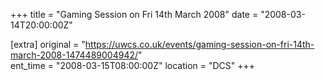 +++
title = "Gaming Session on Fri 14th March 2008"
date = "2008-03-14T20:00:00Z"

[extra]
original = "https://uwcs.co.uk/events/gaming-session-on-fri-14th-march-2008-1474489004942/"    
ent_time = "2008-03-15T08:00:00Z"
location = "DCS"
+++



